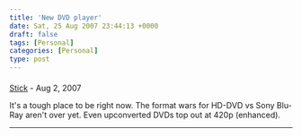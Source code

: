 ```yaml
---
title: 'New DVD player'
date: Sat, 25 Aug 2007 23:44:13 +0000
draft: false
tags: [Personal]
categories: [Personal]
type: post
---
```



#### 
[Stick](http://miscellaneous.net "stick@miscellaneous.net") - <time datetime="2007-08-28 15:15:06">Aug 2, 2007</time>

It's a tough place to be right now. The format wars for HD-DVD vs Sony Blu-Ray aren't over yet. Even upconverted DVDs top out at 420p (enhanced).
<hr />
